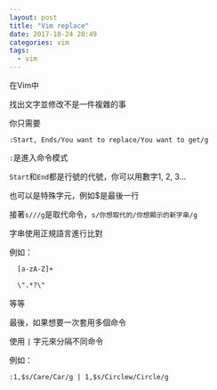 ```yaml
---
layout: post
title: "Vim replace"
date: 2017-10-24 20:49
categories: vim
tags:
  - vim
---
```


在Vim中

找出文字並修改不是一件複雜的事

你只需要

`:Start, Ends/You want to replace/You want to get/g`

`:`是進入命令模式

`Start`和`End`都是行號的代號，你可以用數字1, 2, 3...

也可以是特殊字元，例如$是最後一行

接著`s///g`是取代命令，`s/你想取代的/你想顯示的新字串/g`

字串使用正規語言進行比對

例如：

```bash
  [a-zA-Z]+

  \".*?\"
```

等等

最後，如果想要一次套用多個命令

使用 `|` 字元來分隔不同命令

例如：

`:1,$s/Care/Car/g | 1,$s/Circlew/Circle/g`
